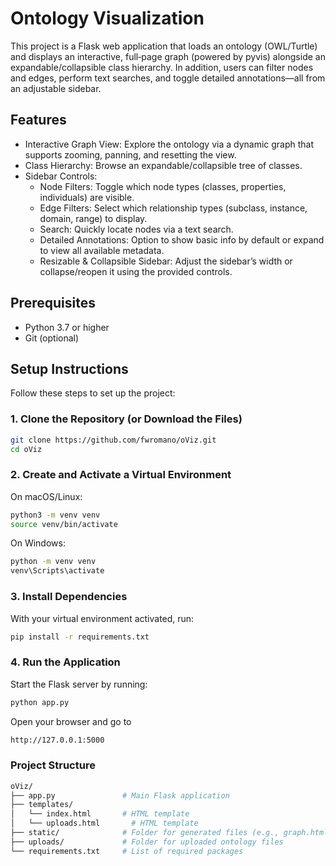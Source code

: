 # Ontology Visualization

This project is a Flask web application that loads an ontology (OWL/Turtle) and displays an interactive, full‑page graph (powered by pyvis) alongside an expandable/collapsible class hierarchy. In addition, users can filter nodes and edges, perform text searches, and toggle detailed annotations—all from an adjustable sidebar.

## Features
- Interactive Graph View: Explore the ontology via a dynamic graph that supports zooming, panning, and resetting the view.
- Class Hierarchy: Browse an expandable/collapsible tree of classes.
- Sidebar Controls:
    - Node Filters: Toggle which node types (classes, properties, individuals) are visible.
    - Edge Filters: Select which relationship types (subclass, instance, domain, range) to display.
    - Search: Quickly locate nodes via a text search.
    - Detailed Annotations: Option to show basic info by default or expand to view all available metadata.
    - Resizable & Collapsible Sidebar: Adjust the sidebar’s width or collapse/reopen it using the provided controls.

## Prerequisites

- Python 3.7 or higher
- Git (optional)

## Setup Instructions

Follow these steps to set up the project:

### 1. Clone the Repository (or Download the Files)

```bash
git clone https://github.com/fwromano/oViz.git
cd oViz
```
### 2. Create and Activate a Virtual Environment

On macOS/Linux:

```bash
python3 -m venv venv
source venv/bin/activate
```
On Windows:

```bash
python -m venv venv
venv\Scripts\activate
```

### 3. Install Dependencies

With your virtual environment activated, run:

```bash
pip install -r requirements.txt
```

### 4. Run the Application

Start the Flask server by running:

```bash
python app.py
```
Open your browser and go to 

```bash
http://127.0.0.1:5000
```

### Project Structure
```bash
oViz/
├── app.py               # Main Flask application
├── templates/
│   └── index.html       # HTML template
│   └── uploads.html       # HTML template
├── static/              # Folder for generated files (e.g., graph.html)
├── uploads/             # Folder for uploaded ontology files
└── requirements.txt     # List of required packages
```